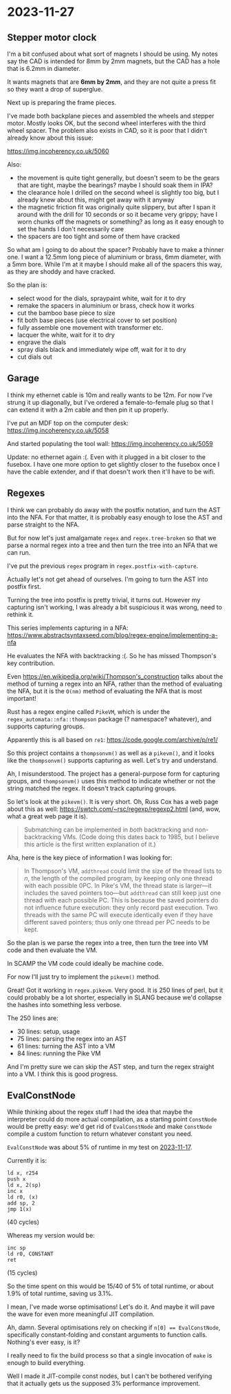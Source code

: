 # 2023-11-27

## Stepper motor clock

I'm a bit confused about what sort of magnets I should be using. My notes say the CAD is intended for 8mm by 2mm magnets,
but the CAD has a hole that is 6.2mm in diameter.

It wants magnets that are **6mm by 2mm**, and they are not quite a press fit so they want a drop of superglue.

Next up is preparing the frame pieces.

I've made both backplane pieces and assembled the wheels and stepper motor. Mostly looks OK, but
the second wheel interferes with the third wheel spacer. The problem also exists in CAD, so it
is poor that I didn't already know about this issue:

https://img.incoherency.co.uk/5060

Also:

 * the movement is quite tight generally, but doesn't seem to be the gears that are
   tight, maybe the bearings? maybe I should soak them in IPA?
 * the clearance hole I drilled on the second wheel is slightly too big, but I already knew about
   this, might get away with it anyway
 * the magnetic friction fit was originally quite slippery, but after I span it around with the drill
   for 10 seconds or so it became very grippy; have I worn chunks off the magnets or something? as long
   as it easy enough to set the hands I don't necessarily care
 * the spacers are too tight and some of them have cracked

So what am I going to do about the spacer? Probably have to make a thinner one. I want a 12.5mm long
piece of aluminium or brass, 6mm diameter, with a 5mm bore. While I'm at it maybe I should make all
of the spacers this way, as they are shoddy and have cracked.

So the plan is:

 * select wood for the dials, spraypaint white, wait for it to dry
 * remake the spacers in aluminium or brass, check how it works
 * cut the bamboo base piece to size
 * fit both base pieces (use electrical cover to set position)
 * fully assemble one movement with transformer etc.
 * lacquer the white, wait for it to dry
 * engrave the dials
 * spray dials black and immediately wipe off, wait for it to dry
 * cut dials out

## Garage

I think my ethernet cable is 10m and really wants to be 12m. For now I've strung it up diagonally, but I've ordered
a female-to-female plug so that I can extend it with a 2m cable and then pin it up properly.

I've put an MDF top on the computer desk: https://img.incoherency.co.uk/5058

And started populating the tool wall: https://img.incoherency.co.uk/5059

Update: no ethernet again :(. Even with it plugged in a bit closer to the fusebox. I have
one more option to get slightly closer to the fusebox once I have the cable extender,
and if that doesn't work then it'll have to be wifi.

## Regexes

I think we can probably do away with the postfix notation, and turn the AST into the NFA.
For that matter, it is probably easy enough to lose the AST and parse straight to the NFA.

But for now let's just amalgamate `regex` and `regex.tree-broken` so that we parse a normal regex
into a tree and then turn the tree into an NFA that we can run.

I've put the previous `regex` program in `regex.postfix-with-capture`.

Actually let's not get ahead of ourselves. I'm going to turn the AST into postfix first.

Turning the tree into postfix is pretty trivial, it turns out. However my capturing isn't working, I
was already a bit suspicious it was wrong, need to rethink it.

This series implements capturing in a NFA: https://www.abstractsyntaxseed.com/blog/regex-engine/implementing-a-nfa

He evaluates the NFA with backtracking :(. So he has missed Thompson's key contribution.

Even https://en.wikipedia.org/wiki/Thompson's_construction talks about the method of turning a regex into
an NFA, rather than the method of evaluating the NFA, but it is the `O(nm)` method of evaluating the NFA that
is most important!

Rust has a regex engine called `PikeVM`, which is under the `regex_automata::nfa::thompson` package (? namespace? whatever),
and supports capturing groups.

Apparently this is all based on `re1`: https://code.google.com/archive/p/re1/

So this project contains a `thompsonvm()` as well as a `pikevm()`, and it looks like the `thompsonvm()`
supports capturing as well. Let's try and understand.

Ah, I misunderstood. The project has a general-purpose form for capturing groups, and `thompsonvm()` uses this
method to indicate whether or not the string matched the regex. It doesn't track capturing groups.

So let's look at the `pikevm()`. It is very short. Oh, Russ Cox has a web page about this as well:
https://swtch.com/~rsc/regexp/regexp2.html (and, wow, what a great web page it is).

> Submatching can be implemented in *both* backtracking and non-backtracking VMs. (Code doing this dates back to 1985, but I believe this article is the first written explanation of it.)

Aha, here is the key piece of information I was looking for:

> In Thompson's VM, `addthread` could limit the size of the thread lists to *n*, the
> length of the compiled program, by keeping only one thread with each possible
> 0PC. In Pike's VM, the thread state is larger—it includes the saved pointers
> too—but `addthread` can still keep just one thread with each possible PC. This is
> because the saved pointers do not influence future execution: they only record
> past execution. Two threads with the same PC will execute identically even if
> they have different saved pointers; thus only one thread per PC needs to be kept.

So the plan is we parse the regex into a tree, then turn the tree into VM code and
then evaluate the VM.

In SCAMP the VM code could ideally be machine code.

For now I'll just try to implement the `pikevm()` method.

Great! Got it working in `regex.pikevm`. Very good. It is 250 lines of perl,
but it could probably be a lot shorter, especially in SLANG because we'd collapse the hashes
into something less verbose.

The 250 lines are:

 * 30 lines: setup, usage
 * 75 lines: parsing the regex into an AST
 * 61 lines: turning the AST into a VM
 * 84 lines: running the Pike VM

And I'm pretty sure we can skip the AST step, and turn the regex straight into a VM. I think this is
good progress.

## EvalConstNode

While thinking about the regex stuff I had the idea that maybe the interpreter could do more actual
compilation, as a starting point `ConstNode` would be pretty easy: we'd get rid of `EvalConstNode`
and make `ConstNode` compile a custom function to return whatever constant you need.

`EvalConstNode` was about 5% of runtime in my test on [2023-11-17](20231117.md).

Currently it is:

    ld x, r254
    push x
    ld x, 2(sp)
    inc x
    ld r0, (x)
    add sp, 2
    jmp 1(x)

(40  cycles)

Whereas my version would be:

    inc sp
    ld r0, CONSTANT
    ret

(15 cycles)

So the time spent on this would be 15/40 of 5% of total
runtime, or about 1.9% of total runtime, saving us 3.1%.

I mean, I've made worse optimisations! Let's do it. And
maybe it will pave the wave for even more meaningful JIT
compilation.

Ah, damn. Several optimisations rely on checking if
`n[0] == EvalConstNode`, specifically constant-folding
and constant arguments to function calls. Nothing's
ever easy, is it?

I really need to fix the build process so that a single invocation
of `make` is enough to build everything.

Well I made it JIT-compile const nodes, but I can't be
bothered verifying that it actually gets us the supposed
3% performance improvement.
